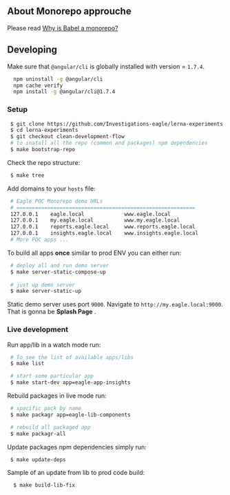 ## About Monorepo approuche

Please read [Why is Babel a monorepo?](https://github.com/babel/babel/blob/master/doc/design/monorepo.md)

## Developing

Make sure that `@angular/cli` is globally installed with version = `1.7.4`.

```sh
  npm uninstall -g @angular/cli
  npm cache verify
  npm install -g @angular/cli@1.7.4
```

### Setup

```bash
 $ git clone https://github.com/Investigations-eagle/lerna-experiments.git
 $ cd lerna-experiments
 $ git checkout clean-development-flow
 # to inatall all the repo (common and packages) npm dependencies
 $ make bootstrap-repo
```

Check the repo structure:
```bash
 $ make tree
```


Add domains to your `hosts` file:

```bash
 # Eagle POC Monorepo demo URLs
 # ========================================================== 
 127.0.0.1    eagle.local             www.eagle.local
 127.0.0.1    my.eagle.local          www.my.eagle.local
 127.0.0.1    reports.eagle.local     www.reports.eagle.local
 127.0.0.1    insights.eagle.local    www.insights.eagle.local
 # More POC apps ...
```


To build all apps **once** similar to prod ENV you can either run:

```bash
 # deploy all and run demo server
 $ make server-static-compose-up
 
 # just up demo server
 $ make server-static-up
```

Static demo server uses port `9000`. Navigate to `http://my.eagle.local:9000`. That is gonna be **Splash Page** .

### Live development

Run app/lib in a watch mode run:

```bash
 # To see the list of available apps/libs
 $ make list

 # start some particular app
 $ make start-dev app=eagle-app-insights
```

Rebuild packages in live mode run:

```bash
 # spacific pack by name
 $ make packagr app=eagle-lib-components

 # rebuild all packaged app
 $ make packagr-all 
```

Update packages npm dependencies simply run:

```bash
 $ make update-deps
```

Sample of an update from lib to prod code build:

```bash
  $ make build-lib-fix
```